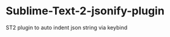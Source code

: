 Sublime-Text-2-jsonify-plugin
=============================

ST2 plugin to auto indent json string via keybind